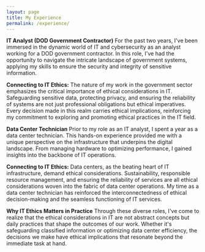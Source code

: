 ```yaml
---
layout: page
title: My Experience
permalink: /experience/
---
```


**IT Analyst (DOD Government Contractor)**
For the past two years, I've been immersed in the dynamic world of IT and cybersecurity as an analyst working for a DOD government contractor. In this role, I've had the opportunity to navigate the intricate landscape of government systems, applying my skills to ensure the security and integrity of sensitive information.

**Connecting to IT Ethics:**
The nature of my work in the government sector emphasizes the critical importance of ethical considerations in IT. Safeguarding sensitive data, protecting privacy, and ensuring the reliability of systems are not just professional obligations but ethical imperatives. Every decision made in this realm carries ethical implications, reinforcing my commitment to exploring and promoting ethical practices in the IT field.

**Data Center Technician**
Prior to my role as an IT analyst, I spent a year as a data center technician. This hands-on experience provided me with a unique perspective on the infrastructure that underpins the digital landscape. From managing hardware to optimizing performance, I gained insights into the backbone of IT operations.

**Connecting to IT Ethics:**
Data centers, as the beating heart of IT infrastructure, demand ethical considerations. Sustainability, responsible resource management, and ensuring the reliability of services are all ethical considerations woven into the fabric of data center operations. My time as a data center technician has reinforced the interconnectedness of ethical decision-making and the seamless functioning of IT services.

**Why IT Ethics Matters in Practice**
Through these diverse roles, I've come to realize that the ethical considerations in IT are not abstract concepts but daily practices that shape the outcomes of our work. Whether it's safeguarding classified information or optimizing data center efficiency, the decisions we make have ethical implications that resonate beyond the immediate task at hand.
